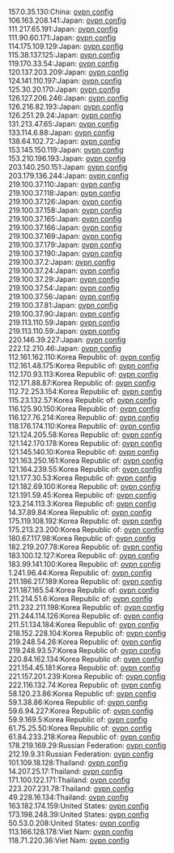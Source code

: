 157.0.35.130:China: [ovpn config](vpn/157_0_35_130.ovpn)  
106.163.208.141:Japan: [ovpn config](vpn/106_163_208_141.ovpn)  
111.217.65.191:Japan: [ovpn config](vpn/111_217_65_191.ovpn)  
111.90.60.171:Japan: [ovpn config](vpn/111_90_60_171.ovpn)  
114.175.109.129:Japan: [ovpn config](vpn/114_175_109_129.ovpn)  
115.38.137.125:Japan: [ovpn config](vpn/115_38_137_125.ovpn)  
119.170.33.54:Japan: [ovpn config](vpn/119_170_33_54.ovpn)  
120.137.203.209:Japan: [ovpn config](vpn/120_137_203_209.ovpn)  
124.141.110.197:Japan: [ovpn config](vpn/124_141_110_197.ovpn)  
125.30.20.170:Japan: [ovpn config](vpn/125_30_20_170.ovpn)  
126.127.206.246:Japan: [ovpn config](vpn/126_127_206_246.ovpn)  
126.216.82.193:Japan: [ovpn config](vpn/126_216_82_193.ovpn)  
126.251.29.24:Japan: [ovpn config](vpn/126_251_29_24.ovpn)  
131.213.47.65:Japan: [ovpn config](vpn/131_213_47_65.ovpn)  
133.114.6.88:Japan: [ovpn config](vpn/133_114_6_88.ovpn)  
138.64.102.72:Japan: [ovpn config](vpn/138_64_102_72.ovpn)  
153.145.150.119:Japan: [ovpn config](vpn/153_145_150_119.ovpn)  
153.210.196.193:Japan: [ovpn config](vpn/153_210_196_193.ovpn)  
203.140.250.151:Japan: [ovpn config](vpn/203_140_250_151.ovpn)  
203.179.136.244:Japan: [ovpn config](vpn/203_179_136_244.ovpn)  
219.100.37.110:Japan: [ovpn config](vpn/219_100_37_110.ovpn)  
219.100.37.118:Japan: [ovpn config](vpn/219_100_37_118.ovpn)  
219.100.37.126:Japan: [ovpn config](vpn/219_100_37_126.ovpn)  
219.100.37.158:Japan: [ovpn config](vpn/219_100_37_158.ovpn)  
219.100.37.165:Japan: [ovpn config](vpn/219_100_37_165.ovpn)  
219.100.37.166:Japan: [ovpn config](vpn/219_100_37_166.ovpn)  
219.100.37.169:Japan: [ovpn config](vpn/219_100_37_169.ovpn)  
219.100.37.179:Japan: [ovpn config](vpn/219_100_37_179.ovpn)  
219.100.37.190:Japan: [ovpn config](vpn/219_100_37_190.ovpn)  
219.100.37.2:Japan: [ovpn config](vpn/219_100_37_2.ovpn)  
219.100.37.24:Japan: [ovpn config](vpn/219_100_37_24.ovpn)  
219.100.37.29:Japan: [ovpn config](vpn/219_100_37_29.ovpn)  
219.100.37.54:Japan: [ovpn config](vpn/219_100_37_54.ovpn)  
219.100.37.56:Japan: [ovpn config](vpn/219_100_37_56.ovpn)  
219.100.37.81:Japan: [ovpn config](vpn/219_100_37_81.ovpn)  
219.100.37.90:Japan: [ovpn config](vpn/219_100_37_90.ovpn)  
219.113.110.59:Japan: [ovpn config](vpn/219_113_110_59.ovpn)  
219.113.110.59:Japan: [ovpn config](vpn/219_113_110_59.ovpn)  
220.146.39.227:Japan: [ovpn config](vpn/220_146_39_227.ovpn)  
222.12.210.46:Japan: [ovpn config](vpn/222_12_210_46.ovpn)  
112.161.162.110:Korea Republic of: [ovpn config](vpn/112_161_162_110.ovpn)  
112.161.48.175:Korea Republic of: [ovpn config](vpn/112_161_48_175.ovpn)  
112.170.93.113:Korea Republic of: [ovpn config](vpn/112_170_93_113.ovpn)  
112.171.88.87:Korea Republic of: [ovpn config](vpn/112_171_88_87.ovpn)  
112.72.253.154:Korea Republic of: [ovpn config](vpn/112_72_253_154.ovpn)  
115.23.132.57:Korea Republic of: [ovpn config](vpn/115_23_132_57.ovpn)  
116.125.90.150:Korea Republic of: [ovpn config](vpn/116_125_90_150.ovpn)  
116.127.76.214:Korea Republic of: [ovpn config](vpn/116_127_76_214.ovpn)  
118.176.174.110:Korea Republic of: [ovpn config](vpn/118_176_174_110.ovpn)  
121.124.205.58:Korea Republic of: [ovpn config](vpn/121_124_205_58.ovpn)  
121.142.170.178:Korea Republic of: [ovpn config](vpn/121_142_170_178.ovpn)  
121.145.140.10:Korea Republic of: [ovpn config](vpn/121_145_140_10.ovpn)  
121.163.250.161:Korea Republic of: [ovpn config](vpn/121_163_250_161.ovpn)  
121.164.239.55:Korea Republic of: [ovpn config](vpn/121_164_239_55.ovpn)  
121.177.30.53:Korea Republic of: [ovpn config](vpn/121_177_30_53.ovpn)  
121.182.69.100:Korea Republic of: [ovpn config](vpn/121_182_69_100.ovpn)  
121.191.59.45:Korea Republic of: [ovpn config](vpn/121_191_59_45.ovpn)  
123.214.113.3:Korea Republic of: [ovpn config](vpn/123_214_113_3.ovpn)  
14.37.89.84:Korea Republic of: [ovpn config](vpn/14_37_89_84.ovpn)  
175.119.108.192:Korea Republic of: [ovpn config](vpn/175_119_108_192.ovpn)  
175.213.23.200:Korea Republic of: [ovpn config](vpn/175_213_23_200.ovpn)  
180.67.117.98:Korea Republic of: [ovpn config](vpn/180_67_117_98.ovpn)  
182.219.207.78:Korea Republic of: [ovpn config](vpn/182_219_207_78.ovpn)  
183.100.12.127:Korea Republic of: [ovpn config](vpn/183_100_12_127.ovpn)  
183.99.141.100:Korea Republic of: [ovpn config](vpn/183_99_141_100.ovpn)  
1.241.96.44:Korea Republic of: [ovpn config](vpn/1_241_96_44.ovpn)  
211.186.217.189:Korea Republic of: [ovpn config](vpn/211_186_217_189.ovpn)  
211.187.165.54:Korea Republic of: [ovpn config](vpn/211_187_165_54.ovpn)  
211.214.51.6:Korea Republic of: [ovpn config](vpn/211_214_51_6.ovpn)  
211.232.211.198:Korea Republic of: [ovpn config](vpn/211_232_211_198.ovpn)  
211.244.114.126:Korea Republic of: [ovpn config](vpn/211_244_114_126.ovpn)  
211.51.134.184:Korea Republic of: [ovpn config](vpn/211_51_134_184.ovpn)  
218.152.228.104:Korea Republic of: [ovpn config](vpn/218_152_228_104.ovpn)  
219.248.54.26:Korea Republic of: [ovpn config](vpn/219_248_54_26.ovpn)  
219.248.93.57:Korea Republic of: [ovpn config](vpn/219_248_93_57.ovpn)  
220.84.162.134:Korea Republic of: [ovpn config](vpn/220_84_162_134.ovpn)  
221.154.45.181:Korea Republic of: [ovpn config](vpn/221_154_45_181.ovpn)  
221.157.201.239:Korea Republic of: [ovpn config](vpn/221_157_201_239.ovpn)  
222.116.132.74:Korea Republic of: [ovpn config](vpn/222_116_132_74.ovpn)  
58.120.23.86:Korea Republic of: [ovpn config](vpn/58_120_23_86.ovpn)  
59.1.38.86:Korea Republic of: [ovpn config](vpn/59_1_38_86.ovpn)  
59.6.94.227:Korea Republic of: [ovpn config](vpn/59_6_94_227.ovpn)  
59.9.169.5:Korea Republic of: [ovpn config](vpn/59_9_169_5.ovpn)  
61.75.25.50:Korea Republic of: [ovpn config](vpn/61_75_25_50.ovpn)  
61.84.233.218:Korea Republic of: [ovpn config](vpn/61_84_233_218.ovpn)  
178.219.169.29:Russian Federation: [ovpn config](vpn/178_219_169_29.ovpn)  
212.19.9.31:Russian Federation: [ovpn config](vpn/212_19_9_31.ovpn)  
101.109.18.128:Thailand: [ovpn config](vpn/101_109_18_128.ovpn)  
14.207.25.17:Thailand: [ovpn config](vpn/14_207_25_17.ovpn)  
171.100.122.171:Thailand: [ovpn config](vpn/171_100_122_171.ovpn)  
223.207.231.78:Thailand: [ovpn config](vpn/223_207_231_78.ovpn)  
49.228.16.134:Thailand: [ovpn config](vpn/49_228_16_134.ovpn)  
163.182.174.159:United States: [ovpn config](vpn/163_182_174_159.ovpn)  
173.198.248.39:United States: [ovpn config](vpn/173_198_248_39.ovpn)  
50.53.0.208:United States: [ovpn config](vpn/50_53_0_208.ovpn)  
113.166.128.178:Viet Nam: [ovpn config](vpn/113_166_128_178.ovpn)  
118.71.220.36:Viet Nam: [ovpn config](vpn/118_71_220_36.ovpn)  

